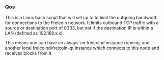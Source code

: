 ### Qos ###

This is a Linux bash script that will set up tc to limit the outgoing bandwidth for connections to the Freicoin network. It limits outbound TCP traffic with a source or destination port of 8333, but not if the destination IP is within a LAN (defined as 192.168.x.x).

This means one can have an always-on freicoind instance running, and another local freicoind/freicoin-qt instance which connects to this node and receives blocks from it.
